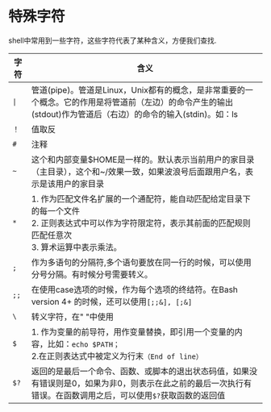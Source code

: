 # 特殊字符
shell中常用到一些字符，这些字符代表了某种含义，方便我们查找.

字符 | 含义
------- | -------
`\|` | 管道(pipe)。管道是Linux，Unix都有的概念，是非常重要的一个概念。它的作用是将管道前（左边）的命令产生的输出(stdout)作为管道后（右边）的命令的输入(stdin)。如：ls | wc l，使用管道就可以将命令连接在一起。注意：管道是每一个进程的标准输出都会作为下一个命令的标准输入，期间的标准输出不能跨越管道作为后继命令的标准输入。
`！` | 值取反
`#` | 注释
`~` | 这个和内部变量$HOME是一样的。默认表示当前用户的家目录（主目录），这个和~/效果一致，如果波浪号后面跟用户名，表示是该用户的家目录
`*`   |   1. 作为匹配文件名扩展的一个通配符，能自动匹配给定目录下的每一个文件<br>2. 正则表达式中可以作为字符限定符，表示其前面的匹配规则匹配任意次<br>3. 算术运算中表示乘法。
`;` | 作为多语句的分隔符,多个语句要放在同一行的时候，可以使用分号分隔。有时候分号需要转义。
`;;` | 在使用case选项的时候，作为每个选项的终结符。在Bash version 4+ 的时候，还可以使用`[;;&], [;&]`
`\` | 转义字符，在" "中使用
`$` | 1. 作为变量的前导符，用作变量替换，即引用一个变量的内容，比如：`echo $PATH；`<br>2.在正则表达式中被定义为行末`（End of line）`
`$?` | 返回的是最后一个命令、函数、或脚本的退出状态码值，如果没有错误则是0，如果为非0，则表示在此之前的最后一次执行有错误。在函数调用之后，可以使用`$?`获取函数的返回值 
